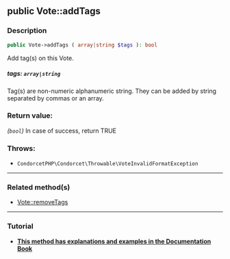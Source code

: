 ## public Vote::addTags

### Description    

```php
public Vote->addTags ( array|string $tags ): bool
```

Add tag(s) on this Vote.
    

##### **tags:** *```array|string```*   
Tag(s) are non-numeric alphanumeric string. They can be added by string separated by commas or an array.    


### Return value:   

*(```bool```)* In case of success, return TRUE



### Throws:   

* ```CondorcetPHP\Condorcet\Throwable\VoteInvalidFormatException```

---------------------------------------

### Related method(s)      

* [Vote::removeTags](/Docs/MethodsReferences/Vote%20Class/public%20Vote--removeTags.md)    

---------------------------------------

### Tutorial

* **[This method has explanations and examples in the Documentation Book](https://www.condorcet.io#/3.AsPhpLibrary/5.Votes/2.VotesTags)**    
